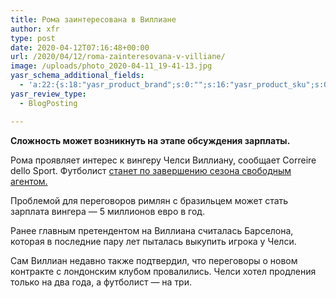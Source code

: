 ```yaml
---
title: Рома заинтересована в Виллиане
author: xfr
type: post
date: 2020-04-12T07:16:48+00:00
url: /2020/04/12/roma-zainteresovana-v-villiane/
image: /uploads/photo_2020-04-11_19-41-13.jpg
yasr_schema_additional_fields:
  - 'a:22:{s:18:"yasr_product_brand";s:0:"";s:16:"yasr_product_sku";s:0:"";s:37:"yasr_product_global_identifier_select";s:5:"gtin8";s:36:"yasr_product_global_identifier_value";s:0:"";s:18:"yasr_product_price";s:0:"";s:27:"yasr_product_price_currency";s:0:"";s:30:"yasr_product_price_valid_until";s:0:"";s:31:"yasr_product_price_availability";s:12:"Discontinued";s:22:"yasr_product_price_url";s:0:"";s:26:"yasr_localbusiness_address";s:0:"";s:29:"yasr_localbusiness_pricerange";s:0:"";s:28:"yasr_localbusiness_telephone";s:0:"";s:20:"yasr_recipe_cooktime";s:0:"";s:23:"yasr_recipe_description";s:0:"";s:20:"yasr_recipe_keywords";s:0:"";s:21:"yasr_recipe_nutrition";s:0:"";s:20:"yasr_recipe_preptime";s:0:"";s:26:"yasr_recipe_recipecategory";s:0:"";s:25:"yasr_recipe_recipecuisine";s:0:"";s:28:"yasr_recipe_recipeingredient";s:0:"";s:30:"yasr_recipe_recipeinstructions";s:0:"";s:17:"yasr_recipe_video";s:0:"";}'
yasr_review_type:
  - BlogPosting

---
```

**Сложность может возникнуть на этапе обсуждения зарплаты.**

Рома проявляет интерес к вингеру Челси Виллиану, сообщает Correire dello Sport. Футболист <a href="https://bet-bro.com.ua/news/villian-period-v-chelsi-zavershen-my-bolshe-ne-obshhaemsya-o-novom-kontrakte/" target="_blank" rel="noopener noreferrer">станет по завершению сезона свободным агентом.</a>

Проблемой для переговоров римлян с бразильцем может стать зарплата вингера &#8212; 5 миллионов евро в год.

Ранее главным претендентом на Виллиана считалась Барселона, которая в последние пару лет пыталась выкупить игрока у Челси.

Сам Виллиан недавно также подтвердил, что переговоры о новом контракте с лондонским клубом провалились. Челси хотел продления только на два года, а футболист &#8212; на три.